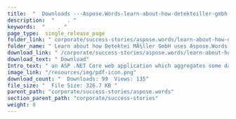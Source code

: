 ```yaml
---
title:  "  Downloads ---Aspose.Words-learn-about-how-detekteiller-gmbh-uses-aspose.words-to-generate-pdfs  " 
description:  "    . " 
keywords:  "    . " 
page_type:  single_release_page
folder_link: " corporate/success-stories/aspose.words/learn-about-how-detektei-mÃ¼ller-gmbh-uses-aspose.words-to-generate-pdfs/"
folder_name: " Learn about how Detektei MÃ¼ller GmbH uses Aspose.Words to generate PDFs"
download_link: " /corporate/success-stories/aspose.words/learn-about-how-detektei-mÃ¼ller-gmbh-uses-aspose.words-to-generate-pdfs/985d5c02b8044f6da1802029097a2520"
download_text: " Download"
Intro_text: " an ASP .NET Core web application which aggregates some data and generates report..."
image_link: "/resources/img/pdf-icon.png"
download_count: "  Downloads: 99  Views: 135"
file_size: "  File Size: 326.7 KB "
parent_path: "corporate/success-stories/aspose.words"
section_parent_path: "corporate/success-stories"
weight: 8 
---
```




